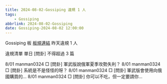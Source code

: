 ```yaml
---
title: 2024-08-02-Gossiping 違規 1 人
tags:
    - Gossiping
abbrlink: 2024-08-02-Gossiping
date: Gossiping-2024-08-02 12:00:00
---
```

Gossiping 板 [板規連結](https://www.ptt.cc/bbs/Gossiping/M.1637425085.A.07D.html)
昨天違規 1 人
<!-- more -->

違規清單
單日 [問卦] 不得超過 3 篇

8/01 manman0324 □ [問卦] 軍武版說俄軍夏季攻勢失利？
8/01 manman0324 □ [問卦] 系統是不是怪怪的呀？
8/01 manman0324 □ [問卦] 軍武版會使用向俄國購買的…
8/01 manman0324 □ [問卦] 你可以不吃，但一定要請你…